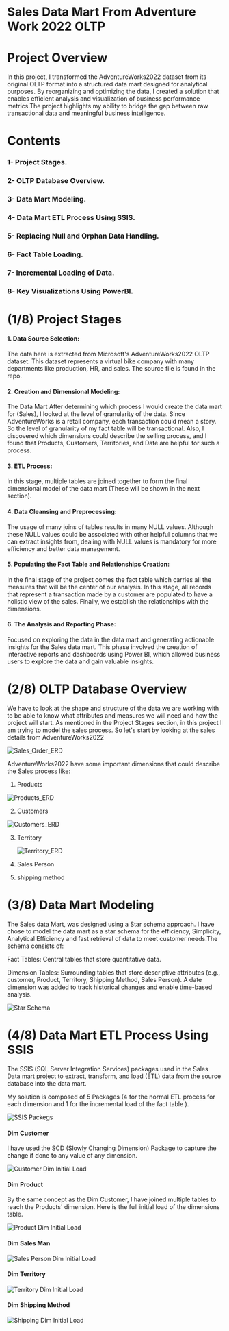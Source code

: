 # Sales Data Mart From Adventure Work 2022 OLTP

# Project Overview
In this project, I transformed the AdventureWorks2022 dataset from its original OLTP format into a structured data mart designed for analytical purposes. By reorganizing and optimizing the data, I created a solution that enables efficient analysis and visualization of business performance metrics.The project highlights my ability to bridge the gap between raw transactional data and meaningful business intelligence.

# Contents
 ### 1- Project Stages.
###  2- OLTP Database Overview.
###  3- Data Mart Modeling.
###  4- Data Mart ETL Process Using SSIS.
###  5- Replacing Null and Orphan Data Handling.
###  6- Fact Table Loading.
###  7- Incremental Loading of Data.
###  8- Key Visualizations Using PowerBI.

# (1/8) Project Stages

#### 1. Data Source Selection:
The data here is extracted from Microsoft's AdventureWorks2022 OLTP dataset. This dataset represents a virtual bike company with many departments like production, HR, and sales. The source file is found in the repo.

#### 2. Creation and Dimensional Modeling: 
The Data Mart After determining which process I would create the data mart for (Sales), I looked at the level of granularity of the data. Since AdventureWorks is a retail company, each transaction could mean a story. So the level of granularity of my fact table will be transactional. Also, I discovered which dimensions could describe the selling process, and I found that Products, Customers, Territories, and Date are helpful for such a process.

#### 3. ETL Process:
In this stage, multiple tables are joined together to form the final dimensional model of the data mart (These will be shown in the next section).

#### 4. Data Cleansing and Preprocessing:
The usage of many joins of tables results in many NULL values. Although these NULL values could be associated with other helpful columns that we can extract insights from, dealing with NULL values is mandatory for more efficiency and better data management.

#### 5. Populating the Fact Table and Relationships Creation:
In the final stage of the project comes the fact table which carries all the measures that will be the center of our analysis. In this stage, all records that represent a transaction made by a customer are populated to have a holistic view of the sales. Finally, we establish the relationships with the dimensions.

#### 6. The Analysis and Reporting Phase:
Focused on exploring the data in the data mart and generating actionable insights for the Sales data mart. This phase involved the creation of interactive reports and dashboards using Power BI, which allowed business users to explore the data and gain valuable insights.

# (2/8) OLTP Database Overview

We have to look at the shape and structure of the data we are working with to be able to know what attributes and measures we will need and how the project will start. As mentioned in the Project Stages section, in this project I am trying to model the sales process. 
So let's start by looking at the sales details from AdventureWorks2022

![Sales_Order_ERD](https://github.com/user-attachments/assets/e26959d4-ce56-418b-986c-4681c23c563b)

AdventureWorks2022 have some important dimensions that could describe the Sales process like:

1. Products

  ![Products_ERD](https://github.com/user-attachments/assets/69cb6d74-3636-4bda-b778-9c407393c678)

2. Customers

  ![Customers_ERD](https://github.com/user-attachments/assets/1090c414-b1f8-437b-8b73-d73b77e9f25a)

3. Territory

   ![Territory_ERD](https://github.com/user-attachments/assets/d0a5c3e3-de58-4eb9-95e3-59124e939ea2)

4. Sales Person
5. shipping method


# (3/8) Data Mart Modeling

The Sales data Mart, was designed using a Star schema approach. I have chose to model the data mart as a star schema for the efficiency, Simplicity, Analytical Efficiency and fast retrieval of data to meet customer needs.The schema consists of:

Fact Tables: Central tables that store quantitative data.

Dimension Tables: Surrounding tables that store descriptive attributes (e.g., customer, Product, Territory, Shipping Method, Sales Person). 
A date dimension was added to track historical changes and enable time-based analysis.

![Star Schema](https://github.com/user-attachments/assets/3f8292bd-7bed-4ee7-9653-2a73f48bcc62)


# (4/8) Data Mart ETL Process Using SSIS

The SSIS (SQL Server Integration Services) packages used in the Sales Data mart project to extract, transform, and load (ETL) data from the source database into the data mart.  
 
My solution is composed of 5 Packages (4 for the normal ETL process for each dimension and 1 for the incremental load of the fact table ).

![SSIS Packegs](https://github.com/user-attachments/assets/4fdb758f-5f9a-4416-8c2c-55a4f57f627f)


#### Dim Customer
I have used the SCD (Slowly Changing Dimension) Package to capture the change if done to any value of any dimension.

![Customer Dim Initial Load](https://github.com/user-attachments/assets/253d252c-e26f-43fe-8f05-e7167eed5cb5)



#### Dim Product

By the same concept as the Dim Customer, I have joined multiple tables to reach the Products' dimension. Here is the full initial load of the dimensions table.

![Product Dim Initial Load](https://github.com/user-attachments/assets/f61b830b-0e66-448d-b5ed-51e39ee06890)

#### Dim Sales Man

![Sales Person Dim Initial Load](https://github.com/user-attachments/assets/10ec9f30-7c9d-481c-bb97-ab096cdb2fbd)

#### Dim Territory

![Territory Dim Initial Load](https://github.com/user-attachments/assets/4456c53a-e77e-4896-a901-70285f20b0f2)


#### Dim Shipping Method

![Shipping Dim Initial Load](https://github.com/user-attachments/assets/f3d8b8ca-c61d-4017-8ee0-a4ab0f4531a4)








   



